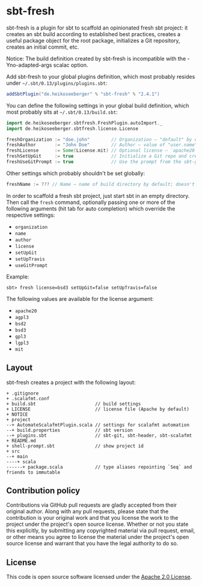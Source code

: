 # sbt-fresh #

sbt-fresh is a plugin for sbt to scaffold an opinionated fresh sbt project: it
creates an sbt build according to established best practices, creates a useful
package object for the root package, initializes a Git repository, creates an
initial commit, etc.

Notice: The build definition created by sbt-fresh is incompatible with the
-Yno-adapted-args scalac option.

Add sbt-fresh to your global plugins definition, which most probably resides
under `~/.sbt/0.13/plugins/plugins.sbt`:

``` scala
addSbtPlugin("de.heikoseeberger" % "sbt-fresh" % "2.4.1")
```

You can define the following settings in your global build definition, which
most probably sits at `~/.sbt/0.13/build.sbt`:

``` scala
import de.heikoseeberger.sbtfresh.FreshPlugin.autoImport._
import de.heikoseeberger.sbtfresh.license.License

freshOrganization := "doe.john"        // Organization – "default" by default
freshAuthor       := "John Doe"        // Author – value of "user.name" system property or "default" by default
freshLicense      := Some(License.mit) // Optional license – `apache20` by default
freshSetUpGit     := true              // Initialize a Git repo and create an initial commit – `true` by default
freshUseGitPrompt := true              // Use the prompt from the sbt-git plugin - `false` by default
```

Other settings which probably shouldn't be set globally:

``` scala
freshName := ??? // Name – name of build directory by default; doesn't make much sense as a permanent setting

```

In order to scaffold a fresh sbt project, just start sbt in an empty directory.
Then call the `fresh` command, optionally passing one or more of the following
arguments (hit tab for auto completion) which override the respective settings:

- `organization`
- `name`
- `author`
- `license`
- `setUpGit`
- `setUpTravis`
- `useGitPrompt`

Example:

```
sbt> fresh license=bsd3 setUpGit=false setUpTravis=false
```

The following values are available for the license argument:
- `apache20`
- `agpl3`
- `bsd2`
- `bsd3`
- `gpl3`
- `lgpl3`
- `mit`

## Layout

sbt-fresh creates a project with the following layout:

```
+ .gitignore
+ .scalafmt.conf
+ build.sbt                      // build settings
+ LICENSE                        // license file (Apache by default)
+ NOTICE
+ project
--+ AutomateScalafmtPlugin.scala // settings for scalafmt automation
--+ build.properties             // sbt version
--+ plugins.sbt                  // sbt-git, sbt-header, sbt-scalafmt
+ README.md
+ shell-prompt.sbt               // show project id
+ src
--+ main
----+ scala
------+ package.scala            // type aliases repointing `Seq` and friends to immutable
```

## Contribution policy ##

Contributions via GitHub pull requests are gladly accepted from their original
author. Along with any pull requests, please state that the contribution is your
original work and that you license the work to the project under the project's
open source license. Whether or not you state this explicitly, by submitting any
copyrighted material via pull request, email, or other means you agree to
license the material under the project's open source license and warrant that
you have the legal authority to do so.

## License ##

This code is open source software licensed under the
[Apache 2.0 License]("http://www.apache.org/licenses/LICENSE-2.0.html").
